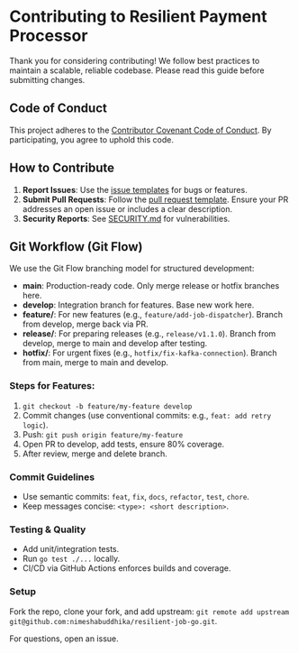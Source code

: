 # Contributing to Resilient Payment Processor

Thank you for considering contributing! We follow best practices to maintain a scalable, reliable codebase. Please read
this guide before submitting changes.

## Code of Conduct

This project adheres to the [Contributor Covenant Code of Conduct](CODE_OF_CONDUCT.md). By participating, you agree to
uphold this code.

## How to Contribute

1. **Report Issues**: Use the [issue templates](.github/ISSUE_TEMPLATE) for bugs or features.
2. **Submit Pull Requests**: Follow the [pull request template](.github/PULL_REQUEST_TEMPLATE.md). Ensure your PR
   addresses an open issue or includes a clear description.
3. **Security Reports**: See [SECURITY.md](SECURITY.md) for vulnerabilities.

## Git Workflow (Git Flow)

We use the Git Flow branching model for structured development:

- **main**: Production-ready code. Only merge release or hotfix branches here.
- **develop**: Integration branch for features. Base new work here.
- **feature/**: For new features (e.g., `feature/add-job-dispatcher`). Branch from develop, merge back via PR.
- **release/**: For preparing releases (e.g., `release/v1.1.0`). Branch from develop, merge to main and develop after
  testing.
- **hotfix/**: For urgent fixes (e.g., `hotfix/fix-kafka-connection`). Branch from main, merge to main and develop.

### Steps for Features:

1. `git checkout -b feature/my-feature develop`
2. Commit changes (use conventional commits: e.g., `feat: add retry logic`).
3. Push: `git push origin feature/my-feature`
4. Open PR to develop, add tests, ensure 80% coverage.
5. After review, merge and delete branch.

### Commit Guidelines

- Use semantic commits: `feat`, `fix`, `docs`, `refactor`, `test`, `chore`.
- Keep messages concise: `<type>: <short description>`.

### Testing & Quality

- Add unit/integration tests.
- Run `go test ./...` locally.
- CI/CD via GitHub Actions enforces builds and coverage.

### Setup

Fork the repo, clone your fork, and add upstream:
`git remote add upstream git@github.com:nimeshabuddhika/resilient-job-go.git`.

For questions, open an issue.
